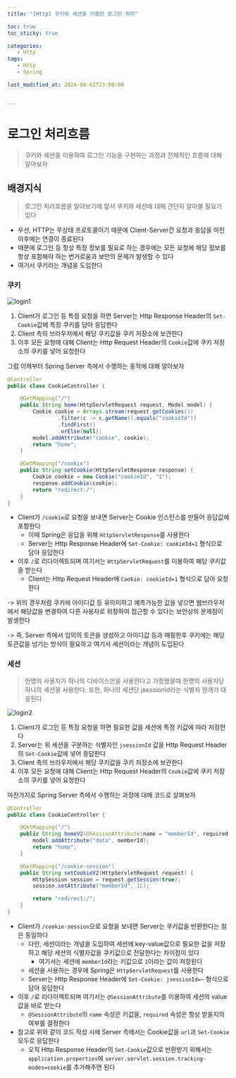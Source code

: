 ```yaml
---
title: "[Http] 쿠키와 세션을 이용한 로그인 처리"

toc: true
toc_sticky: true

categories:
   - Http
tags:
   - Http
   - Spring

last_modified_at: 2024-04-02T23:00:00


---
```


# 로그인 처리흐름

> 쿠키와 세션을 이용하여 로그인 기능을 구현하는 과정과 전체적인 흐름에 대해 알아보자

## 배경지식

> 로그인 처리흐름을 알아보기에 앞서 쿠키와 세션에 대해 간단히 알아볼 필요가 있다

- 우선, HTTP는 무상태 프로토콜이기 때문에 Client-Server간 요청과 응답을 마친 이후에는 연결이 종료된다
- 때문에 로그인 등 항상 특정 정보를 필요로 하는 경우에는 모든 요청에 해당 정보를 항상 포함해야 하는 번거로움과 보안의 문제가 발생할 수 있다
- 여기서 쿠키라는 개념을 도입한다

### 쿠키

![login1]({{site.url}}{{site.baseurl}}/assets/images/http/login/login1.png)

1. Client가 로그인 등 특정 요청을 하면 Server는 Http Response Header의 ```Set-Cookie```값에 특정 쿠키를 담아 응답한다
2. Client 측의 브라우저에서 해당 쿠키값을 쿠키 저장소에 보관한다
3. 이후 모든 요청에 대해 Client는 Http Request Header의 ```Cookie```값에 쿠키 저장소의 쿠키를 넣어 요청한다

그럼 이제부터 Spring Server 측에서 수행하는 동작에 대해 알아보자

``` java
@Controller
public class CookieController {

    @GetMapping("/")
    public String home(HttpServletRequest request, Model model) {
        Cookie cookie = Arrays.stream(request.getCookies())
                .filter(c -> c.getName().equals("cookieId"))
                .findFirst()
                .orElse(null);
        model.addAttribute("cookie", cookie);
        return "home";
    }

    @GetMapping("/cookie")
    public String setCookie(HttpServletResponse response) {
        Cookie cookie = new Cookie("cookieId", "1");
        response.addCookie(cookie);
        return "redirect:/";
    }
}
```

- Client가 ```/cookie```로 요청을 보내면 Server는 Cookie 인스턴스를 만들어 응답값에 포함한다
  - 이때 Spring은 응답을 위해 ```HttpServletResponse```를 사용한다
  - Server는 Http Response Header에 ```Set-Cookie: cookieId=1``` 형식으로 담아 응답한다
- 이후 ```/```로 리다이렉트되며 여기서는 ```HttpServletRequest```를 이용하여 해당 쿠키값을 받는다
  - Client는 Http Request Header에 ```Cookie: cookieId=1``` 형식으로 담아 요청한다

-> 위의 경우처럼 쿠키에 아이디값 등 유의미하고 예측가능한 값을 넣으면 웹브라우저에서 해당값을 변경하여 다른 사용자로 위장하여 접근할 수 있다는 보안상의 문제점이 발생한다

-> 즉, Server 측에서 임의의 토큰을 생성하고 아이디값 등과 매핑한후 쿠키에는 해당 토큰값을 넘기는 방식이 필요하고 여기서 세션이라는 개념이 도입된다



### 세션

> 한명의 사용자가 하나의 디바이스만을 사용한다고 가정했을때 한명의 사용자당 하나의 세션을 사용한다. 또한, 하나의 세션당 jsessionId라는 식별자 한개가 대응된다

![login2]({{site.url}}{{site.baseurl}}/assets/images/http/login/login2.png)

1. Client가 로그인 등 특정 요청을 하면 필요한 값을 세션에 특정 키값에 따라 저장한다
2. Server는 위 세션을 구분하는 식별자인 ```jsessionId``` 값을 Http Request Header의 ```Set-Cookie```값에 넣어 응답한다
3. Client 측의 브라우저에서 해당 쿠키값을 쿠키 저장소에 보관한다
4. 이후 모든 요청에 대해 Client는 Http Request Header의 ```Cookie```값에 쿠키 저장소의 쿠키를 넣어 요청한다

마찬가지로 Spring Server 측에서 수행하는 과정에 대해 코드로 살펴보자

``` java
@Controller
public class CookieController {

    @GetMapping("/")
    public String homeV2(@SessionAttribute(name = "memberId", required = false) Long memberId, Model model) {
        model.addAttribute("data", memberId);
        return "home";
    }

    @GetMapping("/cookie-session")
    public String setCookieV2(HttpServletRequest request) {
        HttpSession session = request.getSession(true);
        session.setAttribute("memberId", 1L);

        return "redirect:/";
    }
}
```

- Client가 ```/cookie-session```으로 요청을 보내면 Server는 쿠키값을 반환한다는 점은 동일하다
  - 다만, 세션이라는 개념을 도입하여 세션에 key-value값으로 필요한 값을 저장하고 해당 세션의 식별자값을 쿠키값으로 전달한다는 차이점이 있다
    - 여기서는 세션에 ```memberId```라는 키값으로 ```1```이라는 값이 저장된다
  - 세션을 사용하는 경우에 Spring은 ```HttpServletRequest```를 사용한다
  - Server는 Http Response Header에 ```Set-Cookie: jsessionId=~``` 형식으로 담아 응답한다
- 이후 ```/```로 리다이렉트되며 여기서는 ```@SessionAttribute```를 이용하여 세션의 value값을 바로 받는다
  - ```@SessionAttribute```의 ```name``` 속성은 키값을, ```required``` 속성은 항상 받을지의 여부를 결정한다
- 참고로 위와 같이 코드 작성 시에 Server 측에서는 Cookie값을 ```url```과 ```Set-Cookie``` 모두로 응답한다
  - 오직 Http Response Header의 ```Set-Cookie```값으로 반환받기 위해서는 ```application.properties```에 ```server.servlet.session.tracking-modes=cookie```를 추가해주면 된다

